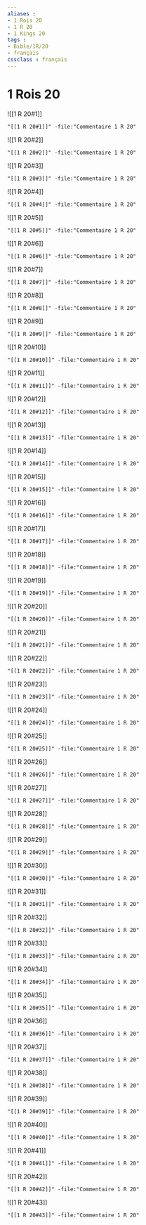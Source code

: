 ```yaml
---
aliases : 
- 1 Rois 20
- 1 R 20
- 1 Kings 20
tags : 
- Bible/1R/20
- français
cssclass : français
---
```


# 1 Rois 20

![[1 R 20#1]]

```query
"[[1 R 20#1]]" -file:"Commentaire 1 R 20"
```

![[1 R 20#2]]

```query
"[[1 R 20#2]]" -file:"Commentaire 1 R 20"
```

![[1 R 20#3]]

```query
"[[1 R 20#3]]" -file:"Commentaire 1 R 20"
```

![[1 R 20#4]]

```query
"[[1 R 20#4]]" -file:"Commentaire 1 R 20"
```

![[1 R 20#5]]

```query
"[[1 R 20#5]]" -file:"Commentaire 1 R 20"
```

![[1 R 20#6]]

```query
"[[1 R 20#6]]" -file:"Commentaire 1 R 20"
```

![[1 R 20#7]]

```query
"[[1 R 20#7]]" -file:"Commentaire 1 R 20"
```

![[1 R 20#8]]

```query
"[[1 R 20#8]]" -file:"Commentaire 1 R 20"
```

![[1 R 20#9]]

```query
"[[1 R 20#9]]" -file:"Commentaire 1 R 20"
```

![[1 R 20#10]]

```query
"[[1 R 20#10]]" -file:"Commentaire 1 R 20"
```

![[1 R 20#11]]

```query
"[[1 R 20#11]]" -file:"Commentaire 1 R 20"
```

![[1 R 20#12]]

```query
"[[1 R 20#12]]" -file:"Commentaire 1 R 20"
```

![[1 R 20#13]]

```query
"[[1 R 20#13]]" -file:"Commentaire 1 R 20"
```

![[1 R 20#14]]

```query
"[[1 R 20#14]]" -file:"Commentaire 1 R 20"
```

![[1 R 20#15]]

```query
"[[1 R 20#15]]" -file:"Commentaire 1 R 20"
```

![[1 R 20#16]]

```query
"[[1 R 20#16]]" -file:"Commentaire 1 R 20"
```

![[1 R 20#17]]

```query
"[[1 R 20#17]]" -file:"Commentaire 1 R 20"
```

![[1 R 20#18]]

```query
"[[1 R 20#18]]" -file:"Commentaire 1 R 20"
```

![[1 R 20#19]]

```query
"[[1 R 20#19]]" -file:"Commentaire 1 R 20"
```

![[1 R 20#20]]

```query
"[[1 R 20#20]]" -file:"Commentaire 1 R 20"
```

![[1 R 20#21]]

```query
"[[1 R 20#21]]" -file:"Commentaire 1 R 20"
```

![[1 R 20#22]]

```query
"[[1 R 20#22]]" -file:"Commentaire 1 R 20"
```

![[1 R 20#23]]

```query
"[[1 R 20#23]]" -file:"Commentaire 1 R 20"
```

![[1 R 20#24]]

```query
"[[1 R 20#24]]" -file:"Commentaire 1 R 20"
```

![[1 R 20#25]]

```query
"[[1 R 20#25]]" -file:"Commentaire 1 R 20"
```

![[1 R 20#26]]

```query
"[[1 R 20#26]]" -file:"Commentaire 1 R 20"
```

![[1 R 20#27]]

```query
"[[1 R 20#27]]" -file:"Commentaire 1 R 20"
```

![[1 R 20#28]]

```query
"[[1 R 20#28]]" -file:"Commentaire 1 R 20"
```

![[1 R 20#29]]

```query
"[[1 R 20#29]]" -file:"Commentaire 1 R 20"
```

![[1 R 20#30]]

```query
"[[1 R 20#30]]" -file:"Commentaire 1 R 20"
```

![[1 R 20#31]]

```query
"[[1 R 20#31]]" -file:"Commentaire 1 R 20"
```

![[1 R 20#32]]

```query
"[[1 R 20#32]]" -file:"Commentaire 1 R 20"
```

![[1 R 20#33]]

```query
"[[1 R 20#33]]" -file:"Commentaire 1 R 20"
```

![[1 R 20#34]]

```query
"[[1 R 20#34]]" -file:"Commentaire 1 R 20"
```

![[1 R 20#35]]

```query
"[[1 R 20#35]]" -file:"Commentaire 1 R 20"
```

![[1 R 20#36]]

```query
"[[1 R 20#36]]" -file:"Commentaire 1 R 20"
```

![[1 R 20#37]]

```query
"[[1 R 20#37]]" -file:"Commentaire 1 R 20"
```

![[1 R 20#38]]

```query
"[[1 R 20#38]]" -file:"Commentaire 1 R 20"
```

![[1 R 20#39]]

```query
"[[1 R 20#39]]" -file:"Commentaire 1 R 20"
```

![[1 R 20#40]]

```query
"[[1 R 20#40]]" -file:"Commentaire 1 R 20"
```

![[1 R 20#41]]

```query
"[[1 R 20#41]]" -file:"Commentaire 1 R 20"
```

![[1 R 20#42]]

```query
"[[1 R 20#42]]" -file:"Commentaire 1 R 20"
```

![[1 R 20#43]]

```query
"[[1 R 20#43]]" -file:"Commentaire 1 R 20"
```

